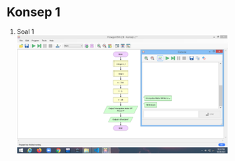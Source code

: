 # Konsep 1
1. Soal 1
![image](https://github.com/IsmedQalyubi/7.Tugas-Individu/blob/main/Screenshot%20(113).png) 

